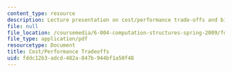 ```yaml
---
content_type: resource
description: Lecture presentation on cost/performance trade-offs and binary multiplication.
file: null
file_location: /coursemedia/6-004-computation-structures-spring-2009/fddc12b3adcd482a847b944bf1a50f48_MIT6_004s09_lec09.pdf
file_type: application/pdf
resourcetype: Document
title: Cost/Performance Tradeoffs
uid: fddc12b3-adcd-482a-847b-944bf1a50f48
---
```


